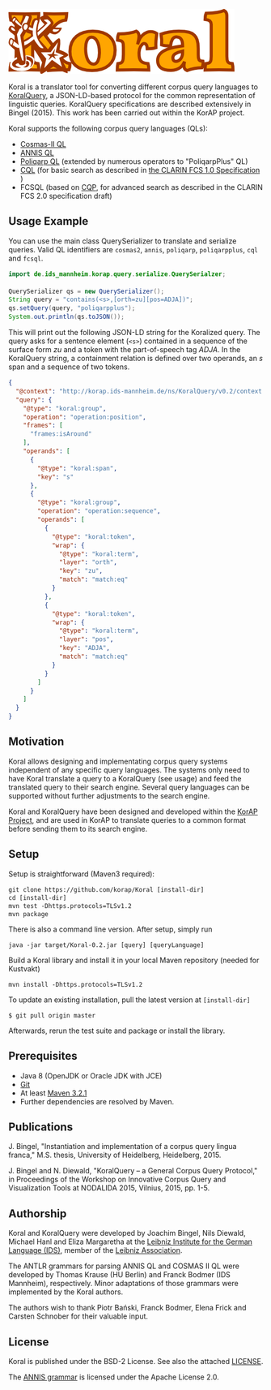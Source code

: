 ![Koral](https://raw.githubusercontent.com/KorAP/Koral/master/misc/koral.png)

Koral is a translator tool for converting different corpus query 
languages to [KoralQuery](https://korap.github.io/Koral/), a JSON-LD-based protocol for the common representation
of linguistic queries. KoralQuery specifications are described extensively in Bingel (2015). This work has been carried out within the KorAP project. 

Koral supports the following corpus query languages (QLs):
* [Cosmas-II QL](http://www.ids-mannheim.de/cosmas2/web-app/hilfe/suchanfrage/) 
* [ANNIS QL](http://annis-tools.org/aql.html)
* [Poliqarp QL](http://korpus.pl/en/cheatsheet/node3.html) (extended by numerous operators to "PoliqarpPlus" QL)
* [CQL](http://www.loc.gov/standards/sru/cql/spec.html) (for basic search as described in [the CLARIN FCS 1.0 Specification](https://www.clarin.eu/content/federated-content-search-clarin-fcs) )
* FCSQL (based on [CQP](http://cwb.sourceforge.net/files/CQP_Tutorial/), for advanced search as described in the CLARIN FCS 2.0 specification draft)

## Usage Example

You can use the main class QuerySerializer to translate and serialize queries. Valid QL identifiers are `cosmas2`, `annis`, `poliqarp`, `poliqarpplus`, `cql` and `fcsql`.

```java
import de.ids_mannheim.korap.query.serialize.QuerySerialzer;

QuerySerializer qs = new QuerySerializer();
String query = "contains(<s>,[orth=zu][pos=ADJA])";
qs.setQuery(query, "poliqarpplus");
System.out.println(qs.toJSON());
```

This will print out the following JSON-LD string for the Koralized query.
The query asks for a sentence element (`<s>`) contained in a
sequence of the surface form *zu* and a token with the part-of-speech tag *ADJA*.
In the KoralQuery string, a containment relation is defined over two
operands, an *s* span and a sequence of two tokens.

```json
{
  "@context": "http://korap.ids-mannheim.de/ns/KoralQuery/v0.2/context.jsonld",
  "query": {
    "@type": "koral:group",
    "operation": "operation:position",
    "frames": [
      "frames:isAround"
    ],
    "operands": [
      {
        "@type": "koral:span",
        "key": "s"
      },
      {
        "@type": "koral:group",
        "operation": "operation:sequence",
        "operands": [
          {
            "@type": "koral:token",
            "wrap": {
              "@type": "koral:term",
              "layer": "orth",
              "key": "zu",
              "match": "match:eq"
            }
          },
          {
            "@type": "koral:token",
            "wrap": {
              "@type": "koral:term",
              "layer": "pos",
              "key": "ADJA",
              "match": "match:eq"
            }
          }
        ]
      }
    ]
  }
}
```


## Motivation

Koral allows designing and implementating corpus query systems 
independent of any specific query languages. The systems only need to have Koral translate a query to a KoralQuery (see usage)
and feed the translated query to their search engine. Several query languages can be supported without further adjustments to the search engine.

Koral and KoralQuery have been designed and developed within the 
[KorAP Project](http://korap.ids-mannheim.de/), and are used in KorAP to 
translate queries to a common format before sending them to its search engine.

## Setup

Setup is straightforward (Maven3 required):

    git clone https://github.com/korap/Koral [install-dir]
    cd [install-dir]
    mvn test -Dhttps.protocols=TLSv1.2    
    mvn package

There is also a command line version. After setup, simply run

    java -jar target/Koral-0.2.jar [query] [queryLanguage]

Build a Koral library and install it in your local Maven repository (needed for Kustvakt)

    mvn install -Dhttps.protocols=TLSv1.2

To update an existing installation, pull the latest version at ```[install-dir]``` 

```
$ git pull origin master
```

Afterwards, rerun the test suite and package or install the library.

## Prerequisites

* Java 8 (OpenJDK or Oracle JDK with JCE)
* [Git](http://git-scm.com/)
* At least [Maven 3.2.1](https://maven.apache.org/)
* Further dependencies are resolved by Maven.

## Publications

J. Bingel, "Instantiation and implementation of a corpus query lingua franca," M.S. thesis, University of Heidelberg, Heidelberg, 2015. 

J. Bingel and N. Diewald, "KoralQuery – a General Corpus Query Protocol," in Proceedings of the Workshop on Innovative Corpus Query and Visualization Tools at NODALIDA 2015, Vilnius, 2015, pp. 1-5.

## Authorship

Koral and KoralQuery were developed by Joachim Bingel,
Nils Diewald, Michael Hanl and Eliza Margaretha at the 
[Leibniz Institute for the German Language (IDS)](http://ids-mannheim.de/),
member of the [Leibniz Association](https://www.leibniz-gemeinschaft.de).

The ANTLR grammars for parsing ANNIS QL and COSMAS II QL were developed by 
Thomas Krause (HU Berlin) and Franck Bodmer (IDS Mannheim), respectively.
Minor adaptations of those grammars were implemented by the Koral authors.

The authors wish to thank Piotr Bański, Franck Bodmer, Elena Frick and 
Carsten Schnober for their valuable input.

## License

Koral is published under the BSD-2 License.
See also the attached [LICENSE](https://github.com/KorAP/Koral/blob/master/LICENSE).

The [ANNIS grammar](https://github.com/korpling/ANNIS/tree/develop/annis-service/src/main/antlr4/annis/ql) is licensed under the Apache License 2.0.
